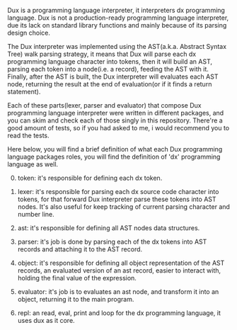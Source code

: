 Dux is a programming language interpreter, it interpreters dx programming language. Dux is not a production-ready programming language interpreter, due its lack on standard library functions and mainly because of its parsing design choice.

The Dux interpreter was implemented using the AST(a.k.a. Abstract Syntax Tree) walk parsing strategy, it means that Dux will parse each dx programming language character into tokens, then it will build an AST, parsing each token into a node(i.e. a record), feeding the AST with it. Finally, after the AST is built, the Dux interpreter will evaluates each AST node, returning the result at the end of evaluation(or if it finds a return statement).

Each of these parts(lexer, parser and evaluator) that compose Dux programming language interpreter were written in different packages, and you can skim and check each of those singly in this repository. There're a good amount of tests, so if you had asked to me, i would recommend you to read the tests.

Here below, you will find a brief definition of what each Dux programming language packages roles, you will find the definition of 'dx' programming language as well.

0. token: it's responsible for defining each dx token.

1. lexer: it's responsible for parsing each dx source code character into tokens, for that forward Dux interpreter parse these tokens into AST nodes. It's also useful for keep tracking of current parsing character and number line.

2. ast: it's responsible for defining all AST nodes data structures.

3. parser: it's job is done by parsing each of the dx tokens into AST records and attaching it to the AST record. 

4. object: it's responsible for defining all object representation of the AST records, an evaluated version of an ast record, easier to interact with, holding the final value of the expression.

5. evaluator: it's job is to evaluates an ast node, and transform it into an object, returning it to the main program.

6. repl: an read, eval, print and loop for the dx programming language, it uses dux as it core.
